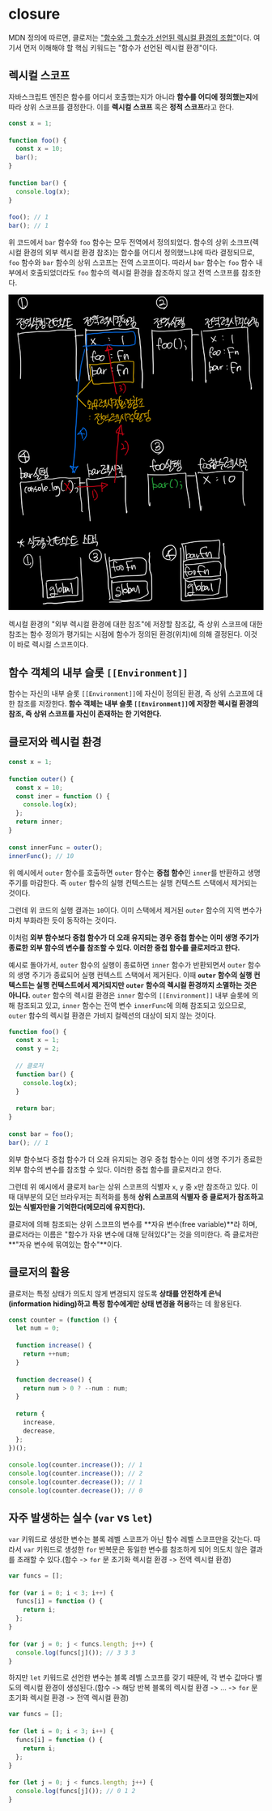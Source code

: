 # closure

MDN 정의에 따르면, 클로저는 ["함수와 그 함수가 선언된 렉시컬 환경의 조합"](https://developer.mozilla.org/en-US/docs/Web/JavaScript/Closures)이다. 여기서 먼저 이해해야 할 핵심 키워드는 "함수가 선언된 렉시컬 환경"이다.

## 렉시컬 스코프

자바스크립트 엔진은 함수를 어디서 호출했는지가 아니라 **함수를 어디에 정의했는지**에 따라 상위 스코프를 결정한다. 이를 **렉시컬 스코프** 혹은 **정적 스코프**라고 한다.

```javascript
const x = 1;

function foo() {
  const x = 10;
  bar();
}

function bar() {
  console.log(x);
}

foo(); // 1
bar(); // 1
```

위 코드에서 `bar` 함수와 `foo` 함수는 모두 전역에서 정의되었다. 함수의 상위 소크프(렉시컬 환경의 외부 렉시컬 환경 참조)는 함수를 어디서 정의했느냐에 따라 결정되므로, `foo` 함수와 `bar` 함수의 상위 스코프는 전역 스코프이다. 따라서 `bar` 함수는 `foo` 함수 내부에서 호출되었더라도 `foo` 함수의 렉시컬 환경을 참조하지 않고 전역 스코프를 참조한다.

![function lexical scope and context stack example](https://github.com/WilleLee/docs/blob/main/assets/function_lexical_scope_and_context_stack_ex.jpeg?raw=true)

렉시컬 환경의 "외부 렉시컬 환경에 대한 참조"에 저장할 참조값, 즉 상위 스코프에 대한 참조는 함수 정의가 평가되는 시점에 함수가 정의된 환경(위치)에 의해 결정된다. 이것이 바로 렉시컬 스코프이다.

## 함수 객체의 내부 슬롯 `[[Environment]]`

함수는 자신의 내부 슬롯 `[[Environment]]`에 자신이 정의된 환경, 즉 상위 스코프에 대한 참조를 저장한다. **함수 객체는 내부 슬롯 `[[Environment]]`에 저장한 렉시컬 환경의 참조, 즉 상위 스코프를 자신이 존재하는 한 기억한다.**

## 클로저와 렉시컬 환경

```javascript
const x = 1;

function outer() {
  const x = 10;
  const iner = function () {
    console.log(x);
  };
  return inner;
}

const innerFunc = outer();
innerFunc(); // 10
```

위 예시에서 `outer` 함수를 호출하면 `outer` 함수는 **중첩 함수**인 `inner`를 반환하고 생명 주기를 마감한다. 즉 `outer` 함수의 실행 컨텍스트는 실행 컨텍스트 스택에서 제거되는 것이다.

그런데 위 코드의 실행 결과는 `10`이다. 이미 스택에서 제거된 `outer` 함수의 지역 변수가 마치 부화라한 듯이 동작하는 것이다.

이처럼 **외부 함수보다 중첩 함수가 더 오래 유지되는 경우 중첩 함수는 이미 생명 주기가 종료한 외부 함수의 변수를 참조할 수 있다. 이러한 중첩 함수를 클로저라고 한다.**

예시로 돌아가서, `outer` 함수의 실행이 종료하면 `inner` 함수가 반환되면서 `outer` 함수의 생명 주기가 종료되어 실행 컨텍스트 스택에서 제거된다. 이때 **`outer` 함수의 실행 컨텍스트는 실행 컨텍스트에서 제거되지만 `outer` 함수의 렉시컬 환경까지 소멸하는 것은 아니다.** `outer` 함수의 렉시컬 환경은 `inner` 함수의 `[[Environment]]` 내부 슬롯에 의해 참조되고 있고, `inner` 함수는 전역 변수 `innerFunc`에 의해 참조되고 있으므로, `outer` 함수의 렉시컬 환경은 가비지 컬렉션의 대상이 되지 않는 것이다.

```javascript
function foo() {
  const x = 1;
  const y = 2;

  // 클로저
  function bar() {
    console.log(x);
  }

  return bar;
}

const bar = foo();
bar(); // 1
```

외부 함수보다 중첩 함수가 더 오래 유지되는 경우 중첩 함수는 이미 생명 주기가 종료한 외부 함수의 변수를 참조할 수 있다. 이러한 중첩 함수를 클로저라고 한다.

그런데 위 예시에서 클로저 `bar`는 상위 스코프의 식별자 `x`, `y` 중 `x`만 참조하고 있다. 이때 대부분의 모던 브라우저는 최적화를 통해 **상위 스코프의 식별자 중 클로저가 참조하고 있는 식별자만을 기억한다(메모리에 유지한다).**

클로저에 의해 참조되는 상위 스코프의 변수를 **자유 변수(free variable)**라 하며, 클로저라는 이름은 "함수가 자유 변수에 대해 닫혀있다"는 것을 의미한다. 즉 클로저란 **"자유 변수에 묶여있는 함수"**이다.

## 클로저의 활용

클로저는 특정 상태가 의도치 않게 변경되지 않도록 **상태를 안전하게 은닉(information hiding)하고 특정 함수에게만 상태 변경을 허용**하는 데 활용된다.

```javascript
const counter = (function () {
  let num = 0;

  function increase() {
    return ++num;
  }

  function decrease() {
    return num > 0 ? --num : num;
  }

  return {
    increase,
    decrease,
  };
})();

console.log(counter.increase()); // 1
console.log(counter.increase()); // 2
console.log(counter.decrease()); // 1
console.log(counter.decrease()); // 0
```

## 자주 발생하는 실수 (`var` vs `let`)

`var` 키워드로 생성한 변수는 블록 레벨 스코프가 아닌 함수 레벨 스코프만을 갖는다. 따라서 `var` 키워드로 생성한 `for` 반복문은 동일한 변수를 참조하게 되어 의도치 않은 결과를 초래할 수 있다.(함수 -> `for` 문 초기화 렉시컬 환경 -> 전역 렉시컬 환경)

```javascript
var funcs = [];

for (var i = 0; i < 3; i++) {
  funcs[i] = function () {
    return i;
  };
}

for (var j = 0; j < funcs.length; j++) {
  console.log(funcs[j]()); // 3 3 3
}
```

하지만 `let` 키워드로 선언한 변수는 블록 레벨 스코프를 갖기 때문에, 각 변수 값마다 별도의 렉시컬 환경이 생성된다.(함수 -> 해당 반복 블록의 렉시컬 환경 -> ... -> `for` 문 초기화 렉시컬 환경 -> 전역 렉시컬 환경)

```javascript
var funcs = [];

for (let i = 0; i < 3; i++) {
  funcs[i] = function () {
    return i;
  };
}

for (let j = 0; j < funcs.length; j++) {
  console.log(funcs[j]()); // 0 1 2
}
```
